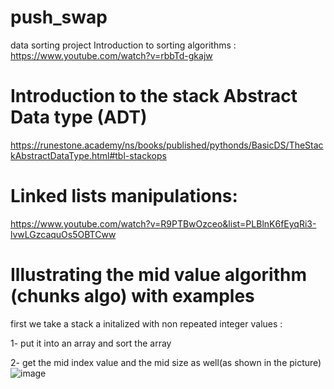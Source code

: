 # push_swap
data sorting project 
Introduction to sorting algorithms : https://www.youtube.com/watch?v=rbbTd-gkajw


# Introduction to the stack Abstract Data type (ADT)


https://runestone.academy/ns/books/published/pythonds/BasicDS/TheStackAbstractDataType.html#tbl-stackops

# Linked lists manipulations:

https://www.youtube.com/watch?v=R9PTBwOzceo&list=PLBlnK6fEyqRi3-lvwLGzcaquOs5OBTCww

# Illustrating the mid value algorithm (chunks algo) with examples

first we take a stack a initalized with non repeated integer values : 

1- put it into an array and sort the array

2- get the mid index value and the mid size as well(as shown in the picture)
![image](https://github.com/user-attachments/assets/94a1a121-630a-4fc3-8fd7-6c825065a674)

